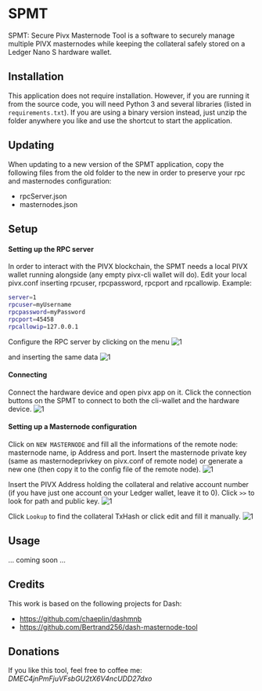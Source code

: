 # SPMT
SPMT: Secure Pivx Masternode Tool is a software to securely manage multiple PIVX masternodes while keeping the collateral safely stored on a Ledger Nano S hardware wallet.

## Installation
This application does not require installation.
However, if you are running it from the source code, you will need Python 3 and several libraries (listed in `requirements.txt`). 
If you are using a binary version instead, just unzip the folder anywhere you like and use the shortcut to start the application.

## Updating
When updating to a new version of the SPMT application, copy the following files from the old folder to the new in order to preserve your rpc and masternodes configuration:
- rpcServer.json
- masternodes.json

## Setup
#### Setting up the RPC server
In order to interact with the PIVX blockchain, the SPMT needs a local PIVX wallet running alongside (any empty pivx-cli wallet will do).
Edit your local pivx.conf inserting rpcuser, rpcpassword, rpcport and rpcallowip. 
Example:
```bash
server=1
rpcuser=myUsername
rpcpassword=myPassword
rpcport=45458
rpcallowip=127.0.0.1
```

Configure the RPC server by clicking on the menu
![1](doc/img/00-click_setup.png)

and inserting the same data
![1](doc/img/01-setup_rpc.png)

#### Connecting
Connect the hardware device and open pivx app on it.
Click the connection buttons on the SPMT to connect to both the cli-wallet and the hardware device.
![1](doc/img/02-click_connectHW.png)

#### Setting up a Masternode configuration
Click on `NEW MASTERNODE` and fill all the informations of the remote node: masternode name, ip Address and port.
Insert the masternode private key (same as masternodeprivkey on pivx.conf of remote node) or generate a new one (then copy it to the config file of the remote node).
![1](doc/img/03-mnSetup01.png)

Insert the PIVX Address holding the collateral and relative account number (if you have just one account on your Ledger wallet, leave it to 0).
Click `>>` to look for path and public key.
![1](doc/img/04-mnSetup02.png)

Click `Lookup` to find the collateral TxHash or click edit and fill it manually.
![1](doc/img/05-mnSetup03.png)


## Usage
...
coming soon
...


## Credits
This work is based on the following projects for Dash:
- https://github.com/chaeplin/dashmnb
- https://github.com/Bertrand256/dash-masternode-tool


## Donations
If you like this tool, feel free to coffee me:
*DMEC4jnPmFjuVFsbGU2tX6V4ncUDD27dxo*

